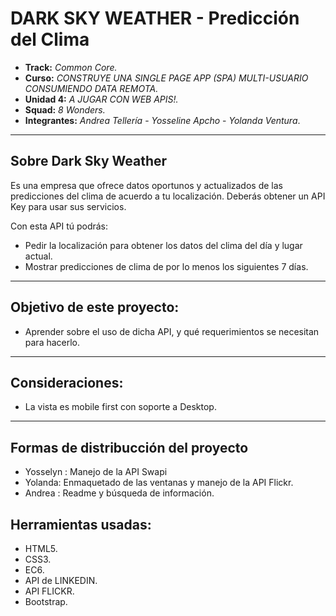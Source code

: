 # DARK SKY WEATHER - Predicción del Clima

* **Track:** _Common Core._
* **Curso:** _CONSTRUYE UNA SINGLE PAGE APP (SPA) MULTI-USUARIO CONSUMIENDO DATA REMOTA._
* **Unidad 4:** _A JUGAR CON WEB APIS!._
* **Squad:** _8 Wonders._
* **Integrantes:** _Andrea Tellería_ - _Yosseline Apcho_ - _Yolanda Ventura_.

***

## Sobre Dark Sky Weather

Es una empresa que ofrece datos oportunos y actualizados de las predicciones del clima de acuerdo a tu localización. Deberás obtener un API Key para usar sus servicios.

Con esta API tú podrás:
- Pedir la localización para obtener los datos del clima del día y lugar actual.
- Mostrar predicciones de clima de por lo menos los siguientes 7 días.

***

## Objetivo de este proyecto:

- Aprender sobre el uso de dicha API, y qué requerimientos se necesitan para hacerlo.

***

## Consideraciones:

- La vista es mobile first con soporte a Desktop.

***

## Formas de distribucción del proyecto

* Yosselyn : Manejo de la API Swapi 
* Yolanda: Enmaquetado de las ventanas y manejo de la API Flickr.
* Andrea : Readme y búsqueda de información.

## Herramientas usadas:

- HTML5.
- CSS3.
- EC6.
- API de LINKEDIN.
- API FLICKR.
- Bootstrap.

